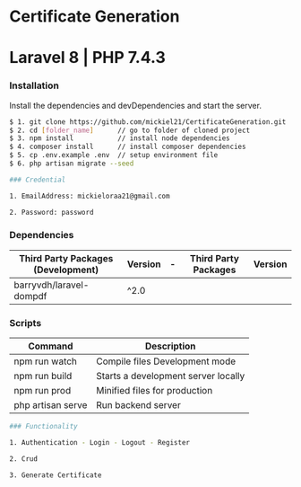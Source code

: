 # Certificate Generation

# Laravel 8 | PHP 7.4.3

### Installation

Install the dependencies and devDependencies and start the server.

```sh
$ 1. git clone https://github.com/mickiel21/CertificateGeneration.git
$ 2. cd [folder_name]      // go to folder of cloned project
$ 3. npm install           // install node dependencies
$ 4. composer install      // install composer dependencies
$ 5. cp .env.example .env  // setup environment file
$ 6. php artisan migrate --seed
```
```sh
### Credential

1. EmailAddress: mickieloraa21@gmail.com

2. Password: password

```

### Dependencies

| Third Party Packages (Development) | Version  | -   | Third Party Packages | Version |
| ---------------------------------- | -------- | --- | -------------------- | ------- |
| barryvdh/laravel-dompdf            |  ^2.0    |         

### Scripts

| Command           | Description                         |
| ----------------- | ----------------------------------- |
| npm run watch     | Compile files Development mode      |
| npm run build     | Starts a development server locally |
| npm run prod      | Minified files for production       |
| php artisan serve | Run backend server                  |

```sh
### Functionality

1. Authentication - Login - Logout - Register

2. Crud 

3. Generate Certificate

```